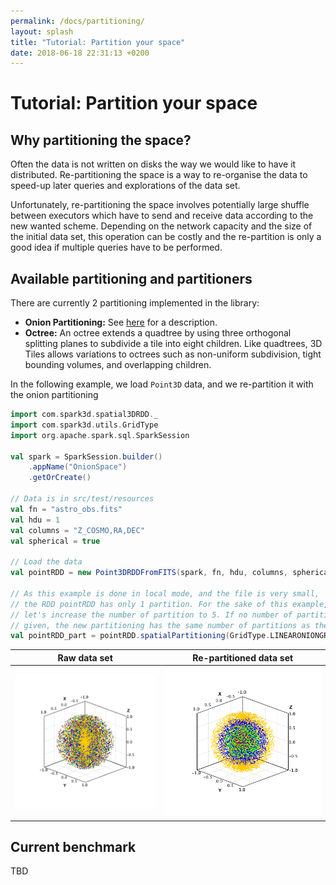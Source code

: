 ```yaml
---
permalink: /docs/partitioning/
layout: splash
title: "Tutorial: Partition your space"
date: 2018-06-18 22:31:13 +0200
---
```


# Tutorial: Partition your space

## Why partitioning the space?

Often the data is not written on disks the way we would like to have it distributed. Re-partitioning the space is a way to re-organise the data to speed-up later queries and explorations of the data set.

Unfortunately, re-partitioning the space involves potentially large shuffle between executors which have to send and receive data according to the new wanted scheme. Depending on the network capacity and the size of the initial data set, this operation can be costly and the re-partition is only a good idea if multiple queries have to be performed.

## Available partitioning and partitioners

There are currently 2 partitioning implemented in the library:

- **Onion Partitioning:** See [here](https://github.com/JulienPeloton/spark3D/issues/11) for a description.
- **Octree:** An octree extends a quadtree by using three orthogonal splitting planes to subdivide a tile into eight children. Like quadtrees, 3D Tiles allows variations to octrees such as non-uniform subdivision, tight bounding volumes, and overlapping children.

In the following example, we load `Point3D` data, and we re-partition it with the onion partitioning

```scala
import com.spark3d.spatial3DRDD._
import com.spark3d.utils.GridType
import org.apache.spark.sql.SparkSession

val spark = SparkSession.builder()
	.appName("OnionSpace")
	.getOrCreate()

// Data is in src/test/resources
val fn = "astro_obs.fits"
val hdu = 1
val columns = "Z_COSMO,RA,DEC"
val spherical = true

// Load the data
val pointRDD = new Point3DRDDFromFITS(spark, fn, hdu, columns, spherical)

// As this example is done in local mode, and the file is very small, 
// the RDD pointRDD has only 1 partition. For the sake of this example, 
// let's increase the number of partition to 5. If no number of partitions is 
// given, the new partitioning has the same number of partitions as the old ones.
val pointRDD_part = pointRDD.spatialPartitioning(GridType.LINEARONIONGRID, 5)
```

| Raw data set | Re-partitioned data set |
|:---------:|:---------:|
| ![raw](https://github.com/JulienPeloton/spark3D/blob/master/examples/jupyter/images/myOnionFigRaw.png) | ![repartitioning](https://github.com/JulienPeloton/spark3D/blob/master/examples/jupyter/images/myOnionFig.png)|

## Current benchmark

TBD